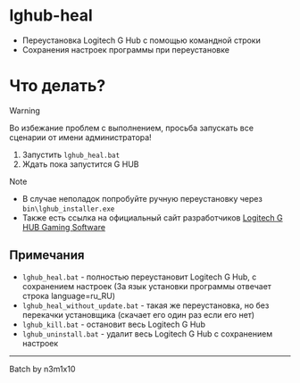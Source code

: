 # lghub-heal
- Переустановка Logitech G Hub с помощью командной строки
- Сохранения настроек программы при переустановке

# Что делать?
>[!warning]
>Во избежание проблем с выполнением, просьба запускать все сценарии от имени администратора!

1. Запустить `lghub_heal.bat`
2. Ждать пока запустится G HUB

>[!NOTE]
> - В случае неполадок попробуйте ручную переустановку через `bin\lghub_installer.exe`
> - Также есть ссылка на официальный сайт разработчиков [Logitech G HUB Gaming Software](https://www.logitechg.com/en-us/innovation/g-hub.html?srsltid=AfmBOoqPUOqdb5AX2V5bWbM9IEHiQ8WXzg48YueU8MBH-d_waTX_CenI)

## Примечания

- `lghub_heal.bat` - полностью переустановит Logitech G Hub, с сохранением настроек
(За язык установки программы отвечает строка language=ru_RU)
- `lghub_heal_without_update.bat` - такая же переустановка, но без перекачки установщика (скачает его один раз если его нет)
- `lghub_kill.bat` - остановит весь Logitech G Hub
- `lghub_uninstall.bat` - удалит весь Logitech G Hub с сохранением настроек

---

Batch by n3m1x10
